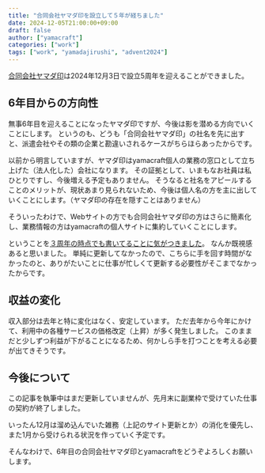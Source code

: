 ```yaml
---
title: "合同会社ヤマダ印を設立して５年が経ちました"
date: 2024-12-05T21:00:00+09:00
draft: false
author: ["yamacraft"]
categories: ["work"]
tags: ["work", "yamadajirushi", "advent2024"]
---
```


[合同会社ヤマダ印](https://yamadajirushi.co.jp/)は2024年12月3日で設立5周年を迎えることができました。

## 6年目からの方向性

無事6年目を迎えることになったヤマダ印ですが、今後は影を潜める方向でいくことにします。
というのも、どうも「合同会社ヤマダ印」の社名を先に出すと、派遣会社やその類の企業と勘違いされるケースがちらほらあったからです。

以前から明言していますが、ヤマダ印はyamacraft個人の業務の窓口として立ち上げた（法人化した）会社になります。
その証拠として、いまもなお社員は私ひとりですし、今後増える予定もありません。
そうなると社名をアピールすることのメリットが、現状あまり見られないため、今後は個人名の方を主に出していくことにします。（ヤマダ印の存在を隠すことはありません）

そういったわけで、Webサイトの方でも合同会社ヤマダ印の方はさらに簡素化し、業務情報の方はyamacraftの個人サイトに集約していくことにします。

ということを[３周年の時点でも書いてることに気がつきました](/note/yamadajirushi-3rd-anniversary)。
なんか既視感あると思いました。
単純に更新してなかったので、こちらに手を回す時間がなかったのと、ありがたいことに仕事が忙しくて更新する必要性がそこまでなかったからです。

## 収益の変化

収入部分は去年と特に変化はなく、安定しています。
ただ去年から今年にかけて、利用中の各種サービスの価格改定（上昇）が多く発生しました。
このままだと少しずつ利益が下がることになるため、何かしら手を打つことを考える必要が出てきそうです。

## 今後について

この記事を執筆中はまだ更新していませんが、先月末に副業枠で受けていた仕事の契約が終了しました。

いったん12月は溜め込んでいた雑務（上記のサイト更新とか）の消化を優先し、また1月から受けられる状況を作っていく予定です。

そんなわけで、6年目の合同会社ヤマダ印とyamacraftをどうぞよろしくお願いします。